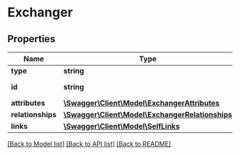# Exchanger

## Properties
Name | Type | Description | Notes
------------ | ------------- | ------------- | -------------
**type** | **string** |  | [optional] 
**id** | **string** | Exchanger&#x60;s ID | [optional] 
**attributes** | [**\Swagger\Client\Model\ExchangerAttributes**](ExchangerAttributes.md) |  | [optional] 
**relationships** | [**\Swagger\Client\Model\ExchangerRelationships**](ExchangerRelationships.md) |  | [optional] 
**links** | [**\Swagger\Client\Model\SelfLinks**](SelfLinks.md) |  | [optional] 

[[Back to Model list]](../README.md#documentation-for-models) [[Back to API list]](../README.md#documentation-for-api-endpoints) [[Back to README]](../README.md)


